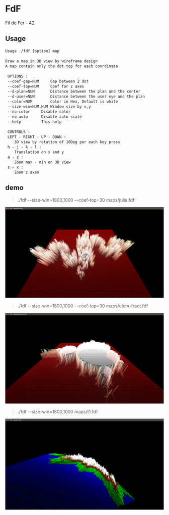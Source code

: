 # FdF

Fil de Fer - 42


## Usage

```
Usage ./fdf [option] map

Draw a map in 3D view by wireframe design
A map contain only the dot top for each coordinate

 OPTIONS :        
 --coef-gap=NUM		Gap between 2 dot
 --coef-top=NUM		Coef for z axes
 --d-plan=NUM		Distance between the plan and the center
 --d-user=NUM		Distance between the user eye and the plan
 --color=NUM		Color in Hex, Default is white
 --size-win=NUM,NUM	Window size by x,y
 --no-color		Disable color
 --no-auto		Disable auto scale
 --help			This help

 CONTROLS :
 LEFT - RIGHT - UP - DOWN :
	3D view by rotation of 10Deg per each key press
 h - j - k - l :
	Translation on x and y
 a - z :
	Zoom max - min on 3D view
 s - x :
	Zoom z axes
```

## demo

> ./fdf --size-win=1800,1000 --coef-top=30 maps/julia.fdf

![1](https://github.com/panaC/FdF/raw/master/img/1.png)

> ./fdf --size-win=1800,1000 --coef-top=30 maps/elem-fract.fdf

![2](https://github.com/panaC/FdF/raw/master/img/2.png)

> ./fdf --size-win=1800,1000 maps/t1.fdf

![3](https://github.com/panaC/FdF/raw/master/img/3.png)

